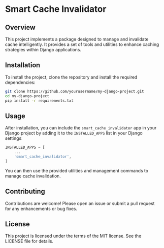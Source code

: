 # Smart Cache Invalidator

## Overview
This project implements a package designed to manage and invalidate cache intelligently. It provides a set of tools and utilities to enhance caching strategies within Django applications.

## Installation
To install the project, clone the repository and install the required dependencies:

```bash
git clone https://github.com/yourusername/my-django-project.git
cd my-django-project
pip install -r requirements.txt
```

## Usage
After installation, you can include the `smart_cache_invalidator` app in your Django project by adding it to the `INSTALLED_APPS` list in your Django settings:

```python
INSTALLED_APPS = [
    ...
    'smart_cache_invalidator',
]
```

You can then use the provided utilities and management commands to manage cache invalidation.

## Contributing
Contributions are welcome! Please open an issue or submit a pull request for any enhancements or bug fixes.

## License
This project is licensed under the terms of the MIT license. See the LICENSE file for details.
